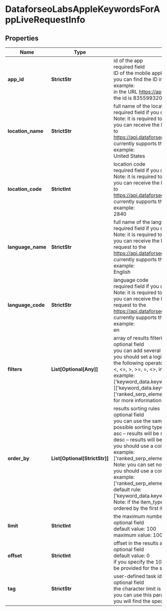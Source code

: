 # DataforseoLabsAppleKeywordsForAppLiveRequestInfo


## Properties

| Name | Type | Description | Notes |
|------------ | ------------- | ------------- | -------------|
**app_id** | **StrictStr** | id of the app<br>required field<br>ID of the mobile application on App Store;<br>you can find the ID in the URL of every app listed on App Store;<br>example:<br>in the URL https://apps.apple.com/us/app/id835599320<br>the id is 835599320 |[optional]|
**location_name** | **StrictStr** | full name of the location<br>required field if you don’t specify location_code<br>Note: it is required to specify either location_name or location_code<br>you can receive the list of available locations with their location_name by making a separate request to<br>https://api.dataforseo.com/v3/dataforseo_labs/locations_and_languages;<br>Note: this endpoint currently supports the US location only;<br>example:<br>United States |[optional]|
**location_code** | **StrictInt** | location code<br>required field if you don’t specify location_name<br>Note: it is required to specify either location_name or location_code<br>you can receive the list of available locations with their location_code by making a separate request to<br>https://api.dataforseo.com/v3/dataforseo_labs/locations_and_languages;<br>Note: this endpoint currently supports the US location only;<br>example:<br>2840 |[optional]|
**language_name** | **StrictStr** | full name of the language<br>required field if you don’t specify language_code<br>Note: it is required to specify either language_name or language_code<br>you can receive the list of available languages with their language_name by making a separate request to the<br>https://api.dataforseo.com/v3/dataforseo_labs/locations_and_languages;<br>Note: this endpoint currently supports the English language only;<br>example:<br>English |[optional]|
**language_code** | **StrictStr** | language code<br>required field if you don’t specify language_name<br>Note: it is required to specify either language_name or language_code<br>you can receive the list of available languages with their language_code by making a separate request to the<br>https://api.dataforseo.com/v3/dataforseo_labs/locations_and_languages;<br>Note: this endpoint currently supports the English language only<br>example:<br>en |[optional]|
**filters** | **List[Optional[Any]]** | array of results filtering parameters<br>optional field<br>you can add several filters at once (8 filters maximum)<br>you should set a logical operator and, or between the conditions<br>the following operators are supported:<br><, <=, >, >=, =, <>, in, not_in<br>example:<br>['keyword_data.keyword_info.search_volume','>',500]<br>[['keyword_data.keyword_info.search_volume','<>',500],'and',['ranked_serp_element.serp_item.rank_group','>=','10']]<br>for more information about filters, please refer to Dataforseo Labs – Filters or this help center guide |[optional]|
**order_by** | **List[Optional[StrictStr]]** | results sorting rules<br>optional field<br>you can use the same values as in the filters array to sort the results;<br>possible sorting types:<br>asc – results will be sorted in the ascending order;<br>desc – results will be sorted in the descending order;<br>you should use a comma to specify a sorting type;<br>example:<br>['ranked_serp_element.serp_item.rank_group,asc']<br>Note: you can set no more than three sorting rules in a single request;<br>you should use a comma to separate several sorting rules;<br>example:<br>['ranked_serp_element.serp_item.rank_group,desc','keyword_data.keyword_info.search_volume,asc']<br>default rule:<br>['keyword_data.keyword_info.search_volume,desc']<br>Note: if the item_types array contains item types that are different from organic, the results will be ordered by the first item type in the array |[optional]|
**limit** | **StrictInt** | the maximum number of returned keywords<br>optional field<br>default value: 100<br>maximum value: 1000 |[optional]|
**offset** | **StrictInt** | offset in the results array of returned keywords<br>optional field<br>default value: 0<br>if you specify the 10 value, the first ten keywords in the results array will be omitted and the data will be provided for the successive keywords |[optional]|
**tag** | **StrictStr** | user-defined task identifier<br>optional field<br>the character limit is 255<br>you can use this parameter to identify the task and match it with the result<br>you will find the specified tag value in the data object of the response |[optional]|